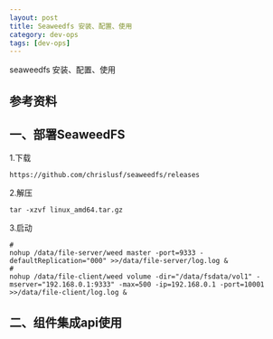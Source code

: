 ```yaml
---
layout: post
title: Seaweedfs 安装、配置、使用 
category: dev-ops
tags: [dev-ops]
---
```


seaweedfs 安装、配置、使用 

## 参考资料

## 一、部署SeaweedFS
1.下载  

```
https://github.com/chrislusf/seaweedfs/releases
```
2.解压  

```
tar -xzvf linux_amd64.tar.gz
```
3.启动 
 
```
# 
nohup /data/file-server/weed master -port=9333 -defaultReplication="000" >>/data/file-server/log.log &
# 
nohup /data/file-client/weed volume -dir="/data/fsdata/vol1" -mserver="192.168.0.1:9333" -max=500 -ip=192.168.0.1 -port=10001 >>/data/file-client/log.log &
```

## 二、组件集成api使用




